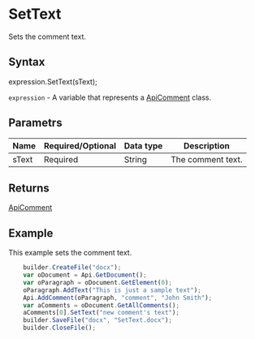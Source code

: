 # SetText

Sets the comment text.

## Syntax

expression.SetText(sText);

`expression` - A variable that represents a [ApiComment](../ApiComment.md) class.

## Parametrs

| **Name** | **Required/Optional** | **Data type** | **Description** |
| ------------- | ------------- | ------------- | ------------- |
| sText | Required | String | The comment text. |

## Returns

[ApiComment](../ApiComment.md)

## Example

This example sets the comment text.

```javascript
	builder.CreateFile("docx");
	var oDocument = Api.GetDocument();
	var oParagraph = oDocument.GetElement(0);
	oParagraph.AddText("This is just a sample text");
	Api.AddComment(oParagraph, "comment", "John Smith");
	var aComments = oDocument.GetAllComments();
	aComments[0].SetText("new comment's text");
	builder.SaveFile("docx", "SetText.docx");
	builder.CloseFile();
```